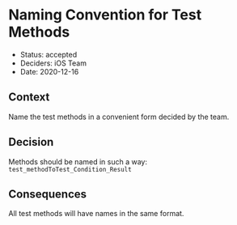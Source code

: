 # Naming Convention for Test Methods

* Status: accepted
* Deciders: iOS Team
* Date: 2020-12-16

## Context

Name the test methods in a convenient form decided by the team.

## Decision

Methods should be named in such a way:  `test_methodToTest_Condition_Result` 

## Consequences

All test methods will have names in the same format.

